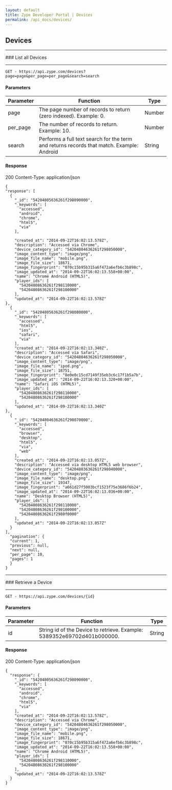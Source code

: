 ```yaml
---
layout: default
title: Zype Developer Portal | Devices
permalink: /api_docs/devices/
---
```


## Devices
<hr>
### List all Devices
<hr>
<pre><code>GET - https://api.zype.com/devices?page=page&per_page=per_page&search=search
</code></pre>

#### Parameters

Parameter | Function | Type
--------- | -------- | ----
page | The page number of records to return (zero indexed). Example: 0. | Number
per_page | The number of records to return. Example: 10. | Number
search | Performs a full text search for the term and returns records that match. Example: Android | String

#### Response
200
Content-Type: application/json

<pre><code>{
"response": [
  {
    "&#95;id": "54204805636261f298090000",
    "&#95;keywords": [
      "accessed",
      "android",
      "chrome",
      "html5",
      "via"
    ],

    "created_at": "2014-09-22T16:02:13.578Z",
    "description": "Accessed via Chrome",
    "device_category_id": "54204804636261f298050000",
    "image_content_type": "image/png",
    "image_file_name": "mobile.png",
    "image_file_size": 18671,
    "image_fingerprint": "070c15b95b315a6f472a6efb6c3b898c",
    "image_updated_at": "2014-09-22T16:02:13.558+00:00",
    "name": "Chrome Android (HTML5)",
    "player_ids": [
      "54204808636261f298110000",
      "54204808636261f298100000"
    ],
    "updated_at": "2014-09-22T16:02:13.578Z"
},
  {
    "&#95;id": "54204805636261f298080000",
    "&#95;keywords": [
      "accessed",
      "html5",
      "ios",
      "safari",
      "via"
    ],
    "created_at": "2014-09-22T16:02:13.340Z",
    "description": "Accessed via Safari",
    "device_category_id": "54204804636261f298050000",
    "image_content_type": "image/png",
    "image_file_name": "ipod.png",
    "image_file_size": 18751,
    "image_fingerprint": "8e0e0c15cd7149f35eb3c6c17f1b5a7b",
    "image_updated_at": "2014-09-22T16:02:13.320+00:00",
    "name": "Safari iOS (HTML5)",
    "player_ids": [
      "54204808636261f298110000",
      "54204808636261f298100000"
    ],
    "updated_at": "2014-09-22T16:02:13.340Z"
},
  {
    "&#95;id": "54204804636261f298070000",
    "&#95;keywords": [
      "accessed",
      "browser",
      "desktop",
      "html5",
      "via",
      "web"
    ],
    "created_at": "2014-09-22T16:02:13.057Z",
    "description": "Accessed via desktop HTML5 web browser",
    "device_category_id": "54204803636261f298040000",
    "image_content_type": "image/png",
    "image_file_name": "desktop.png",
    "image_file_size": 19347,
    "image_fingerprint": "a661d27f5003bcf1523f75e3686f6b24",
    "image_updated_at": "2014-09-22T16:02:13.036+00:00",
    "name": "Desktop Browser (HTML5)",
    "player_ids": [
      "54204808636261f298110000",
      "54204808636261f298100000",
      "54204808636261f2980f0000"
    ],
    "updated_at": "2014-09-22T16:02:13.057Z"
  }
],
  "pagination": {
  "current": 1,
  "previous": null,
  "next": null,
  "per_page": 10,
  "pages": 1
  }
}
</code></pre>

<hr>
### Retrieve a Device
<hr>

<pre><code>GET - https://api.zype.com/devices/{id}
</code></pre>

#### Parameters

Parameter | Function | Type
--------- | -------- | ----
id | String id of the Device to retrieve. Example: 5389352e69702d401b000000. | String

#### Response
200
Content-Type: application/json

<pre><code>{
  "response": {
    "&#95;id": "54204805636261f298090000",
    "&#95;keywords": [
      "accessed",
      "android",
      "chrome",
      "html5",
      "via"
    ],
    "created_at": "2014-09-22T16:02:13.578Z",
    "description": "Accessed via Chrome",
    "device_category_id": "54204804636261f298050000",
    "image_content_type": "image/png",
    "image_file_name": "mobile.png",
    "image_file_size": 18671,
    "image_fingerprint": "070c15b95b315a6f472a6efb6c3b898c",
    "image_updated_at": "2014-09-22T16:02:13.558+00:00",
    "name": "Chrome Android (HTML5)",
    "player_ids": [
      "54204808636261f298110000",
      "54204808636261f298100000"
    ],
    "updated_at": "2014-09-22T16:02:13.578Z"
  }
}
</code></pre>
